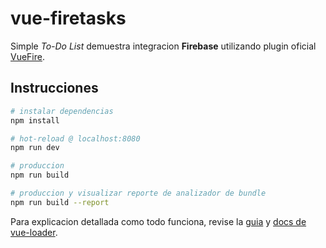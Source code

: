 # vue-firetasks

Simple _To-Do List_ demuestra integracion **Firebase** utilizando plugin oficial [VueFire](https://github.com/vuejs/vuefire).

## Instrucciones

``` bash
# instalar dependencias
npm install

# hot-reload @ localhost:8080
npm run dev

# produccion
npm run build

# produccion y visualizar reporte de analizador de bundle
npm run build --report
```

Para explicacion detallada como todo funciona, revise la [guia](http://vuejs-templates.github.io/webpack/) y [docs de vue-loader](http://vuejs.github.io/vue-loader).
